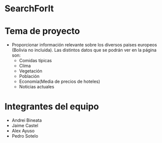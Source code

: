# SearchForIt
# Tema de proyecto
- Proporcionar información relevante sobre los diversos paises europeos (Bolivia no incluida).
Las distintos datos que se podrán ver en la página son:
  - Comidas típicas
  - Clima
  - Vegetación
  - Población
  - Economía(Media de precios de hoteles)
  - Noticias actuales
 
 
 
 
 # Integrantes del equipo
  - Andrei Bineata
  - Jaime Castel
  - Alex Ayuso
  - Pedro Sotelo 

